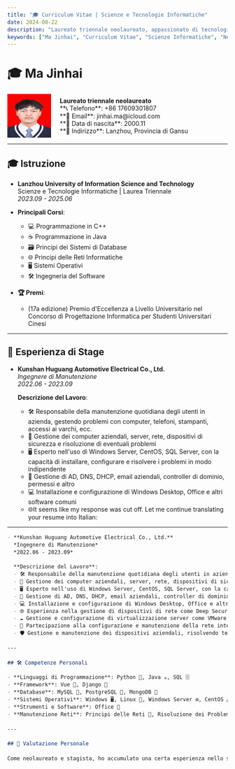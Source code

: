 ```yaml
---
title: "🎓 Curriculum Vitae | Scienze e Tecnologie Informatiche"
date: 2024-08-22
description: "Laureato triennale neolaureato, appassionato di tecnologia e innovazione, con una conoscenza completa delle scienze informatiche e delle tecnologie, e una ricca esperienza di stage."
keywords: ["Ma Jinhai", "Curriculum Vitae", "Scienze Informatiche", "Neolaureato", "Competenze IT", "Ingegnere di Manutenzione"]
---
```

# 🎓 Ma Jinhai

<div style="display: flex; align-items: center;">
  <img src="red.jpeg" alt="Foto Tessera" width="100" height="100" style="margin-right: 20px;"> <!-- Sostituisci con il link reale della foto -->
  <div>
    <strong>Laureato triennale neolaureato</strong><br>
    **📞 Telefono**: +86 17609301807<br>
    **📧 Email**: jinhai.ma@icloud.com<br>
    **🎂 Data di nascita**: 2000.11<br>
    **🏡 Indirizzo**: Lanzhou, Provincia di Gansu
  </div>
</div>

---

## 🎓 Istruzione

- **Lanzhou University of Information Science and Technology**  
  Scienze e Tecnologie Informatiche | Laurea Triennale  
  *2023.09 - 2025.06*

- **Principali Corsi**:  
  - 💻 Programmazione in C++  
  - ☕ Programmazione in Java  
  - 🗃️ Principi dei Sistemi di Database  
  - 🌐 Principi delle Reti Informatiche  
  - 🖥️ Sistemi Operativi  
  - 🛠️ Ingegneria del Software  

- **🏆 Premi**:  
  - (17a edizione) Premio d'Eccellenza a Livello Universitario nel Concorso di Progettazione Informatica per Studenti Universitari Cinesi

---

## 💼 Esperienza di Stage

- **Kunshan Huguang Automotive Electrical Co., Ltd.**  
  *Ingegnere di Manutenzione*  
  *2022.06 - 2023.09*

  **Descrizione del Lavoro**:  
  - 🛠️ Responsabile della manutenzione quotidiana degli utenti in azienda, gestendo problemi con computer, telefoni, stampanti, accessi ai varchi, ecc.  
  - 💼 Gestione dei computer aziendali, server, rete, dispositivi di sicurezza e risoluzione di eventuali problemi  
  - 🖥️ Esperto nell'uso di Windows Server, CentOS, SQL Server, con la capacità di installare, configurare e risolvere i problemi in modo indipendente  
  - 📧 Gestione di AD, DNS, DHCP, email aziendali, controller di dominio, permessi e altro  
  - 💻 Installazione e configurazione di Windows Desktop, Office e altri software comuni  
  - 🌐It seems like my response was cut off. Let me continue translating your resume into Italian:

---

```markdown
- **Kunshan Huguang Automotive Electrical Co., Ltd.**  
  *Ingegnere di Manutenzione*  
  *2022.06 - 2023.09*

  **Descrizione del Lavoro**:  
  - 🛠️ Responsabile della manutenzione quotidiana degli utenti in azienda, gestendo problemi con computer, telefoni, stampanti, accessi ai varchi, ecc.  
  - 💼 Gestione dei computer aziendali, server, rete, dispositivi di sicurezza e risoluzione di eventuali problemi  
  - 🖥️ Esperto nell'uso di Windows Server, CentOS, SQL Server, con la capacità di installare, configurare e risolvere i problemi in modo indipendente  
  - 📧 Gestione di AD, DNS, DHCP, email aziendali, controller di dominio, permessi e altro  
  - 💻 Installazione e configurazione di Windows Desktop, Office e altri software comuni  
  - 🌐 Esperienza nella gestione di dispositivi di rete come Deep Security, Cisco, Huawei  
  - ☁️ Gestione e configurazione di virtualizzazione server come VMware  
  - 🔧 Partecipazione alla configurazione e manutenzione della rete interna aziendale, inclusa l'installazione, configurazione e ottimizzazione dei server, garantendo il funzionamento stabile dei dispositivi di rete  
  - 🛡️ Gestione e manutenzione dei dispositivi aziendali, risolvendo tempestivamente i problemi segnalati dai dipendenti per garantire un lavoro fluido

---

## 🛠️ Competenze Personali

- **Linguaggi di Programmazione**: Python 🐍, Java ☕, SQL 🗄️
- **Framework**: Vue 🌈, Django 🦄
- **Database**: MySQL 🐬, PostgreSQL 🐘, MongoDB 🍃
- **Sistemi Operativi**: Windows 🖥️, Linux 🐧, Windows Server ⚙️, CentOS 🖧
- **Strumenti e Software**: Office 📝
- **Manutenzione Reti**: Principi delle Reti 📡, Risoluzione dei Problemi 🛡️

---

## 🌟 Valutazione Personale

Come neolaureato e stagista, ho accumulato una certa esperienza nello sviluppo front-end, nella gestione di database, nella manutenzione di sistemi Linux, nella manutenzione desktop e nella gestione delle reti. Sono appassionato di tecnologia e abile nell'apprendimento rapido e nell'applicazione di nuove conoscenze. Durante il mio stage, ho partecipato attivamente ai progetti di gruppo, prestando attenzione ai dettagli e dimostrando buone capacità di risoluzione dei problemi. Sono incline al lavoro di squadra, con forti capacità comunicative, e sono in grado di completare i compiti in modo efficiente sotto la guida. Spero di migliorare costantemente le mie competenze e la mia esperienza, portando un valore aggiunto all'azienda e crescendo gradualmente come un professionista IT di eccellenza.
